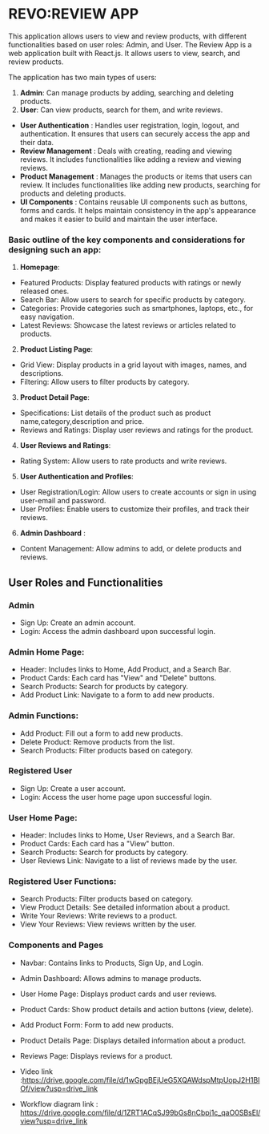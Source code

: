 # REVO:REVIEW APP

This application allows users to view and review products, with different functionalities based on user roles: Admin, and User. The Review App is a web application built with React.js. It allows users to view, search, and review products.

The application has two main types of users:

1. **Admin**: Can manage products by adding, searching and deleting products.
2. **User**: Can view products, search for them, and write reviews.
- **User Authentication** :  Handles user registration, login, logout, and authentication. It ensures that users can securely access the app and their data.
- **Review Management** :  Deals with creating, reading and viewing reviews. It includes functionalities like adding a review and viewing reviews.
- **Product Management** :  Manages the products or items that users can review. It includes functionalities like adding new products, searching for products  and deleting products.
- **UI Components** :  Contains reusable UI components such as buttons, forms and cards. It helps maintain consistency in the app's appearance and makes it easier to build and maintain the user interface.
### **Basic outline of the key components and considerations for designing such an app:**
1. **Homepage**:
- Featured Products: Display featured products with ratings or newly released ones.
- Search Bar: Allow users to search for specific products by category.
- Categories: Provide categories such as smartphones, laptops, etc., for easy navigation.
- Latest Reviews: Showcase the latest reviews or articles related to products.
2. **Product Listing Page**:
- Grid View: Display products in a grid layout with images, names, and descriptions.
- Filtering: Allow users to filter products by category.
3. **Product Detail Page**:
- Specifications: List details of the product such as product name,category,description and price. 
- Reviews and Ratings: Display user reviews and ratings for the product.
4. **User Reviews and Ratings**:
- Rating System: Allow users to rate products and write reviews.
5. **User Authentication and Profiles**:
- User Registration/Login: Allow users to create accounts or sign in using user-email and password.
- User Profiles: Enable users to customize their profiles, and track their reviews.
6. **Admin Dashboard** :
- Content Management: Allow admins to add, or delete products and reviews.
## User Roles and Functionalities
### **Admin**
- Sign Up: Create an admin account.
- Login: Access the admin dashboard upon successful login.
### **Admin Home Page:**
- Header: Includes links to Home, Add Product, and a Search Bar.
- Product Cards: Each card has "View" and "Delete" buttons.
- Search Products: Search for products by category.
- Add Product Link: Navigate to a form to add new products.
### **Admin Functions:**
- Add Product: Fill out a form to add new products.
- Delete Product: Remove products from the list.
- Search Products: Filter products based on category.
### **Registered User**
- Sign Up: Create a user account.
- Login: Access the user home page upon successful login.
### **User Home Page:**
- Header: Includes links to Home, User Reviews, and a Search Bar.
- Product Cards: Each card has a "View" button.
- Search Products: Search for products by category.
- User Reviews Link: Navigate to a list of reviews made by the user.
### **Registered User Functions:**
- Search Products: Filter products based on category.
- View Product Details: See detailed information about a product.
- Write Your Reviews: Write reviews to a product.
- View Your Reviews: View reviews written by the user.


### Components and Pages
- Navbar: Contains links to Products, Sign Up, and Login.
- Admin Dashboard: Allows admins to manage products.
- User Home Page: Displays product cards and user reviews.
- Product Cards: Show product details and action buttons (view, delete).
- Add Product Form: Form to add new products.
- Product Details Page: Displays detailed information about a product.
- Reviews Page: Displays reviews for a product.

- Video link :https://drive.google.com/file/d/1wGpgBEjUeG5XQAWdspMtpUopJ2H1BIOf/view?usp=drive_link
- Workflow diagram link : https://drive.google.com/file/d/1ZRT1ACqSJ99bGs8nCbpj1c_qaO0SBsEl/view?usp=drive_link
